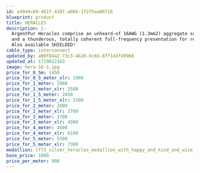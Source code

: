 ```yaml
---
id: e4944c69-461f-410f-a066-1f2f5aa00716
blueprint: product
title: HERACLES
description: |-
  ArgentPur Heracles comprise an unheard-of 16AWG (1.3mm2) aggregate solid Ag construction, providing unmatched top octave air, clarity,
  and a thunderous, totally coherent full-frequency presentation for reference level systems.
  Also available SHIELDED!
cable_type: interconnect
updated_by: a00f84a2-73c3-4b20-bc6b-8ff14df49968
updated_at: 1719612163
image: hera-16-1.jpg
price_for_0_5m: 1450
price_for_0_5_meter_xlr: 1900
price_for_1_meter: 1900
price_for_1_meter_xlr: 2500
price_for_1_5_meter: 2450
price_for_1_5_meter_xlr: 3100
price_for_2_meter: 2800
price_for_2_meter_xlr: 3700
price_for_3_meter: 3700
price_for_3_meter_xlr: 4900
price_for_4_meter: 4600
price_for_4_meter_xlr: 6100
price_for_5_meter: 5500
price_for_5_meter_xlr: 7300
medallion: cf73_silver_heracles_medallion_with_happy_and_kind_and_wise_exp_20cab8c0-ab2a-43b3-91e5-a216523497a2.png
base_price: 1000
price_per_meter: 900
---
```

